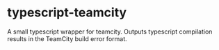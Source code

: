 # typescript-teamcity

A small typescript wrapper for teamcity. 
Outputs typescript compilation results in the TeamCity build error format.
